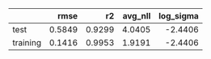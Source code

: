 |          |   rmse |     r2 |   avg_nll |   log_sigma |
|:---------|-------:|-------:|----------:|------------:|
| test     | 0.5849 | 0.9299 |    4.0405 |     -2.4406 |
| training | 0.1416 | 0.9953 |    1.9191 |     -2.4406 |